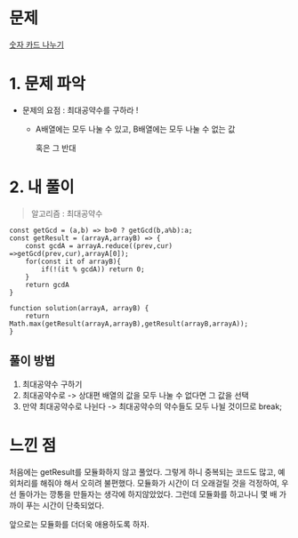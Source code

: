 # 문제
[숫자 카드 나누기](https://school.programmers.co.kr/learn/courses/30/lessons/135807)
# 1. 문제 파악

- 문제의 요점 : 최대공약수를 구하라 !
    - A배열에는 모두 나눌 수 있고, B배열에는 모두 나눌 수 없는 값
        
        혹은 그 반대
        

# 2. 내 풀이

> 알고리즘 : 최대공약수
> 

```tsx
const getGcd = (a,b) => b>0 ? getGcd(b,a%b):a;
const getResult = (arrayA,arrayB) => {
    const gcdA = arrayA.reduce((prev,cur) =>getGcd(prev,cur),arrayA[0]);
    for(const it of arrayB){
        if(!(it % gcdA)) return 0;
    }
    return gcdA
}

function solution(arrayA, arrayB) {
    return Math.max(getResult(arrayA,arrayB),getResult(arrayB,arrayA));
}
```

## 풀이 방법

1. 최대공약수 구하기
2. 최대공약수로 -> 상대편 배열의 값을 모두 나눌 수 없다면 그 값을 선택
3. 만약 최대공약수로 나뉜다 -> 최대공약수의 약수들도 모두 나뉠 것이므로 break;

# 느낀 점

처음에는 getResult를 모듈화하지 않고 풀었다. 그렇게 하니 중복되는 코드도 많고, 예외처리를 해줘야 해서 오히려 불편했다. 모듈화가 시간이 더 오래걸릴 것을 걱정하여, 우선 돌아가는 깡통을 만들자는 생각에 하지않았었다. 그런데 모듈화를 하고나니 몇 배 가까이 푸는 시간이 단축되었다.

앞으로는 모듈화를 더더욱 애용하도록 하자.